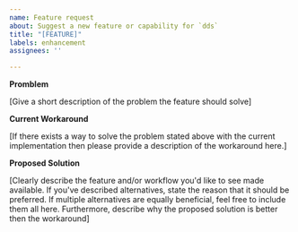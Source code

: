 ```yaml
---
name: Feature request
about: Suggest a new feature or capability for `dds`
title: "[FEATURE]"
labels: enhancement
assignees: ''

---
```


**Promblem**

[Give a short description of the problem the feature should solve]

**Current Workaround**

[If there exists a way to solve the problem stated above with the current implementation then please provide a description of the workaround here.]

**Proposed Solution**

[Clearly describe the feature and/or workflow you'd like to see made available. If you've described alternatives, state the reason that it should be preferred. If multiple alternatives are equally beneficial, feel free to include them all here.
Furthermore, describe why the proposed solution is better then the workaround]